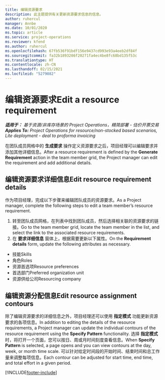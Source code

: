 ```yaml
---
title: 编辑资源要求
description: 此主题提供有关更新资源要求信息的信息。
author: ruhercul
manager: Annbe
ms.date: 10/01/2020
ms.topic: article
ms.service: project-operations
ms.reviewer: kfend
ms.author: ruhercul
ms.openlocfilehash: 67fb536f91bdf156e9437cd993e93a4eeb2df84f
ms.sourcegitcommit: fa32b1893286f20271fa4ec4be8fc68bd135f53c
ms.translationtype: HT
ms.contentlocale: zh-CN
ms.lasthandoff: 02/15/2021
ms.locfileid: "5279082"
---
```

# <a name="edit-a-resource-requirement"></a><span data-ttu-id="09a91-103">编辑资源要求</span><span class="sxs-lookup"><span data-stu-id="09a91-103">Edit a resource requirement</span></span>

<span data-ttu-id="09a91-104">_**适用于：** 基于资源/非库存场景的 Project Operations，精简部署 - 估价开票交易_</span><span class="sxs-lookup"><span data-stu-id="09a91-104">_**Applies To:** Project Operations for resource/non-stocked based scenarios, Lite deployment - deal to proforma invoicing_</span></span>

<span data-ttu-id="09a91-105">在团队成员网格中的 **生成要求** 操作定义资源要求之后，项目经理可以编辑要求并添加其他详细信息。</span><span class="sxs-lookup"><span data-stu-id="09a91-105">After a resource requirement is defined by the **Generate Requirement** action in the team member grid, the Project manager can edit the requirement and add additional details.</span></span>

## <a name="edit-resource-requirement-details"></a><span data-ttu-id="09a91-106">编辑资源要求详细信息</span><span class="sxs-lookup"><span data-stu-id="09a91-106">Edit resource requirement details</span></span>

<span data-ttu-id="09a91-107">作为项目经理，完成以下步骤来编辑团队成员的资源要求。</span><span class="sxs-lookup"><span data-stu-id="09a91-107">As a Project manager, complete the following steps to edit a team member’s resource requirement.</span></span>

1. <span data-ttu-id="09a91-108">转至团队成员网格，在列表中找到团队成员，然后选择相关联的资源要求的链接。</span><span class="sxs-lookup"><span data-stu-id="09a91-108">Go to the team member grid, locate the team member in the list, and select the link to the associated resource requirements.</span></span>
2. <span data-ttu-id="09a91-109">在 **要求详细信息** 窗体上，根据需要更新以下属性。</span><span class="sxs-lookup"><span data-stu-id="09a91-109">On the **Requirement details** form, update the following attributes as necessary.</span></span>

- <span data-ttu-id="09a91-110">技能</span><span class="sxs-lookup"><span data-stu-id="09a91-110">Skills</span></span>
- <span data-ttu-id="09a91-111">角色</span><span class="sxs-lookup"><span data-stu-id="09a91-111">Roles</span></span>
- <span data-ttu-id="09a91-112">资源首选项</span><span class="sxs-lookup"><span data-stu-id="09a91-112">Resource preferences</span></span>
- <span data-ttu-id="09a91-113">首选部门</span><span class="sxs-lookup"><span data-stu-id="09a91-113">Preferred organization unit</span></span>
- <span data-ttu-id="09a91-114">资源供给公司</span><span class="sxs-lookup"><span data-stu-id="09a91-114">Resourcing company</span></span>

## <a name="edit-resource-assignment-contours"></a><span data-ttu-id="09a91-115">编辑资源分配信息</span><span class="sxs-lookup"><span data-stu-id="09a91-115">Edit resource assignment contours</span></span>

<span data-ttu-id="09a91-116">除了编辑资源要求的详细信息之外，项目经理还可以使用 **指定模式** 功能更新资源要求的各项信息。</span><span class="sxs-lookup"><span data-stu-id="09a91-116">In addition to editing the details of the resource requirements, a Project manager can update the individual contours of the resource requirement using the **Specify Pattern** functionality.</span></span> <span data-ttu-id="09a91-117">选择 **指定模式** 时，将打开一个页面，您可以按日、周或月时间刻度查看信息。</span><span class="sxs-lookup"><span data-stu-id="09a91-117">When **Specify Pattern** is selected, a page opens and you can view contours at the day, week, or month time scale.</span></span> <span data-ttu-id="09a91-118">可以针对给定时间段的开始时间、结束时间和总工作量来调整每项信息。</span><span class="sxs-lookup"><span data-stu-id="09a91-118">Each contour can be adjusted for start time, end time, and total effort in a given period.</span></span>

[!INCLUDE[footer-include](../includes/footer-banner.md)]